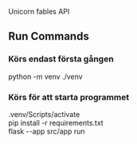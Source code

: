 Unicorn fables API

## Run Commands
### Körs endast första gången
python -m venv ./venv

### Körs för att starta programmet
.venv/Scripts/activate\
pip install -r requirements.txt\
flask --app src/app run
